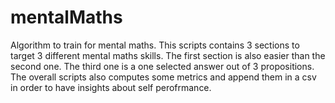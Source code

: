 # mentalMaths
Algorithm to train for mental maths. This scripts contains 3 sections to target 3 different mental maths skills. The first section is also easier than the second one. The third one is a one selected answer out of 3 propositions. The overall scripts also computes some metrics and append them in a csv in order to have insights about self perofrmance.
